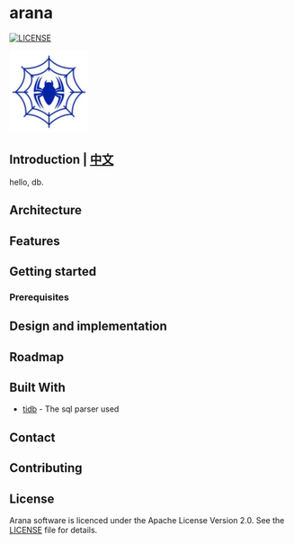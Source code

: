 # arana
[![LICENSE](https://img.shields.io/badge/license-Apache--2.0-blue.svg)](https://github.com/dubbogo/arana/blob/master/LICENSE)

![](./docs/pics/arana-logo.png)

## Introduction | [中文](https://github.com/dubbogo/arana/blob/master/docs/README_ZH.md)
hello, db.

## Architecture

## Features

## Getting started

### Prerequisites

## Design and implementation

## Roadmap

## Built With
- [tidb](https://github.com/pingcap/tidb) - The sql parser used

## Contact

## Contributing

## License
Arana software is licenced under the Apache License Version 2.0. See the [LICENSE](https://github.com/dubbogo/arana/blob/master/LICENSE) file for details.
